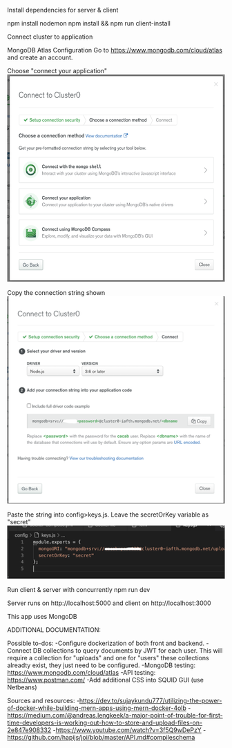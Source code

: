 
Install dependencies for server & client

npm install nodemon 
npm install && npm run client-install


Connect cluster to application 

MongoDB Atlas Configuration 
Go to https://www.mongodb.com/cloud/atlas and create an account. 

Choose "connect your application" 
<br>
<img src="images/Screen Shot 2020-07-01 at 8.38.35 AM.png" width="640" height="480"></img>

Copy the connection string shown
<br>
<img src="images/Screen Shot 2020-07-01 at 8.38.54 AM.png" width="640" height="480"></img>

Paste the string into config>keys.js. Leave the secretOrKey variable as "secret" 
<br>
<img src="images/Screen Shot 2020-07-01 at 8.41.05 AM.png"></img>

Run client & server with concurrently
npm run dev

Server runs on http://localhost:5000 and client on http://localhost:3000

This app uses MongoDB 


ADDITIONAL DOCUMENTATION: 



Possible to-dos: 
-Configure dockerization of both front and backend. 
-Connect DB collections to query documents by JWT for each user. This will require a collection for "uploads" and one for "users" these collections alreadty exist, they just need to be configured. 
-MongoDB testing: https://www.mongodb.com/cloud/atlas
-API testing: https://www.postman.com/
-Add additional CSS into SQUID GUI (use Netbeans)


Sources and resources: 
-https://dev.to/sujaykundu777/utilizing-the-power-of-docker-while-building-mern-apps-using-mern-docker-4olb
-https://medium.com/@andreas.lengkeek/a-major-point-of-trouble-for-first-time-developers-is-working-out-how-to-store-and-upload-files-on-2e847e908332
-https://www.youtube.com/watch?v=3f5Q9wDePzY
-https://github.com/hapijs/joi/blob/master/API.md#compileschema

